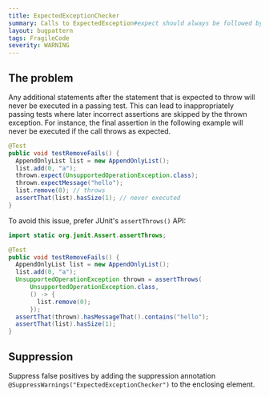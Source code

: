 ```yaml
---
title: ExpectedExceptionChecker
summary: Calls to ExpectedException#expect should always be followed by exactly one statement.
layout: bugpattern
tags: FragileCode
severity: WARNING
---
```


<!--
*** AUTO-GENERATED, DO NOT MODIFY ***
To make changes, edit the @BugPattern annotation or the explanation in docs/bugpattern.
-->

## The problem
Any additional statements after the statement that is expected to throw will
never be executed in a passing test. This can lead to inappropriately passing
tests where later incorrect assertions are skipped by the thrown exception. For
instance, the final assertion in the following example will never be executed if
the call throws as expected.

```java
@Test
public void testRemoveFails() {
  AppendOnlyList list = new AppendOnlyList();
  list.add(0, "a");
  thrown.expect(UnsupportedOperationException.class);
  thrown.expectMessage("hello");
  list.remove(0); // throws
  assertThat(list).hasSize(1); // never executed
}
```

To avoid this issue, prefer JUnit's `assertThrows()` API:

```java
import static org.junit.Assert.assertThrows;

@Test
public void testRemoveFails() {
  AppendOnlyList list = new AppendOnlyList();
  list.add(0, "a");
  UnsupportedOperationException thrown = assertThrows(
      UnsupportedOperationException.class,
      () -> {
        list.remove(0);
      });
  assertThat(thrown).hasMessageThat().contains("hello");
  assertThat(list).hasSize(1);
}
```

[`ExpectedException`]: http://junit.org/junit4/javadoc/latest/org/junit/rules/ExpectedException.html

## Suppression
Suppress false positives by adding the suppression annotation `@SuppressWarnings("ExpectedExceptionChecker")` to the enclosing element.
